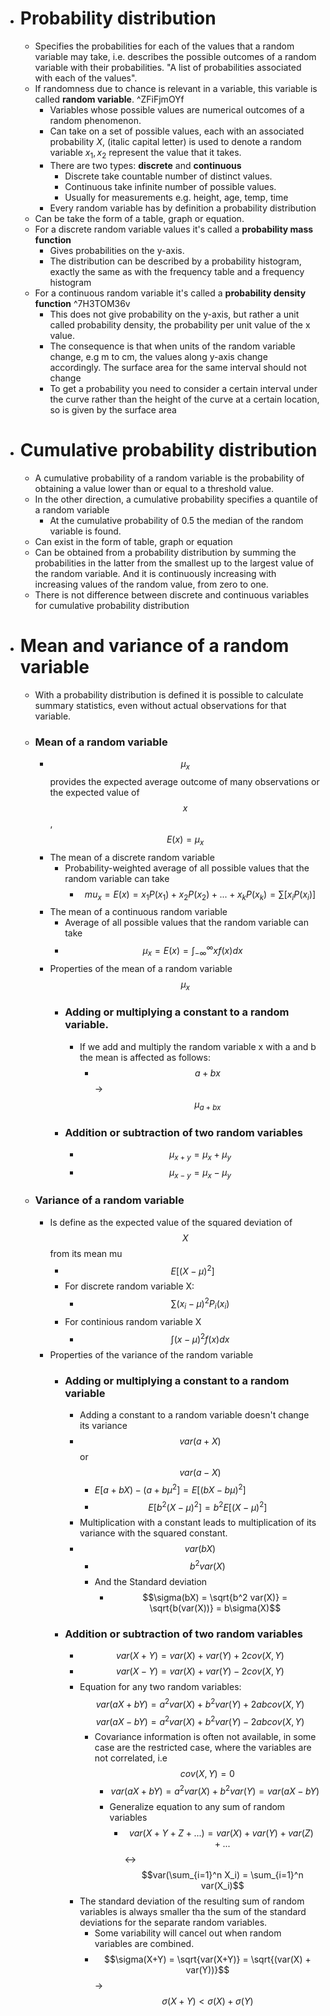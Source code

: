   * # Probability distribution
    * Specifies the probabilities for each of the values that a random variable may take, i.e. describes the possible outcomes of a random variable with their probabilities. "A list of probabilities associated with each of the values".
    * If randomness due to chance is relevant in a variable, this variable is called **random variable**. ^ZFiFjmOYf
      * Variables whose possible values are numerical outcomes of a random phenomenon.
      * Can take on a set of possible values, each with an associated probability $X$, (italic capital letter) is used to denote a random variable $x_1, x_2$ represent the value that it takes.
      * There are two types: **discrete** and **continuous**
	      * Discrete take countable number of distinct values.
	      * Continuous take infinite number of possible values.
	      * Usually for measurements e.g. height, age, temp, time
      * Every random variable has by definition a probability distribution
    * Can be take the form of a table, graph or equation.
    * For a discrete random variable values it's called a **probability mass function**
      * Gives probabilities on the y-axis.
      * The distribution can be described by a probability histogram, exactly the same as with the frequency table and a frequency histogram
    * For a continuous random variable it's called a **probability density function**  ^7H3TOM36v
      *  This does not give probability on the y-axis, but rather a unit called probability density, the probability per unit value of the x value.
        * The consequence is that when units of the random variable change, e.g m to cm, the values along y-axis change accordingly. The surface area for the same interval should not change
      * To get a probability you need to consider a certain interval under the curve rather than the height of the curve at a certain location, so is given by the surface area
  * # Cumulative probability distribution
    * A cumulative probability of a random variable is the probability of obtaining a value lower than or equal to a threshold value.
    * In the other direction, a cumulative probability specifies a quantile of a random variable
      * At the cumulative probability of 0.5 the median of the random variable is found.
    * Can exist in the form of table, graph or equation
    * Can be obtained from a probability distribution by summing the probabilities in the latter from the smallest up to the largest value of the random variable. And it is continuously increasing with increasing values of the random value, from zero to one.
    * There is not difference between discrete and continuous variables for cumulative probability distribution
  * # Mean and variance of a random variable
    * With a probability distribution is defined it is possible to calculate summary statistics, even without actual observations for that variable.
    * ### Mean of a random variable
      * $$\mu_x$$ provides the expected average outcome of many observations or the expected value of $$x$$, $$E(x) = \mu_x $$
      * The mean of a discrete random variable
        * Probability-weighted average of all possible values that the random variable can take
          * $$mu_x = E(x) = x_1 P(x_1) + x_2 P(x_2)+...+x_kP(x_k) = \sum [x_i P(x_i)]$$
      * The mean of a continuous random variable
        * Average of all possible values that the random variable can take
        * $$\mu_x = E(x) = \int_{-\infty}^{\infty} x f(x) dx$$
      * Properties of the mean of a random variable $$\mu_x$$
        * ### Adding or multiplying a constant to a random variable.
          * If we add and multiply the random variable x with a and b the mean is affected as follows:
            * $$a + bx $$ -> $$\mu_{a+bx}$$
        * ### Addition or subtraction of two random variables
          * $$\mu_{x+y} = \mu_x + \mu_y$$
          * $$\mu_{x-y} = \mu_x - \mu_y$$
    * ### Variance of a random variable
      * Is define as the expected value of the squared deviation of $$X$$ from its mean mu
        * $$E[(X - \mu)^2]$$
        * For discrete random variable X:
          * $$\sum (x_i - \mu)^2 P_i (x_i)$$
        * For continious random variable X
          * $$\int (x - \mu)^2 f(x) dx$$
      * Properties of the variance of the random variable
        * ### Adding or multiplying a constant to a random variable
          * Adding a constant to a random variable doesn't change its variance
          * $$var(a+X)$$ or $$var(a-X)$$
            * $E[a+bX)- (a+b\mu^2] = E[(bX - b\mu)^2]$
            * $$E[b^2(X-\mu)^2] = b^2 E[(X - \mu)^2]$$
          * Multiplication with a constant leads to multiplication of its variance with the squared constant.
          * $$var(bX)$$
            * $$b^2 var(X)$$
            * And the Standard deviation
              * $$\sigma(bX) = \sqrt{b^2 var(X)} = \sqrt{b(var(X))} = b\sigma(X)$$
        * ### Addition or subtraction of two random variables
          * $$var(X + Y)  = var(X) + var(Y) + 2cov(X,Y)$$
          * $$var(X-Y) = var(X) + var(Y) - 2cov(X,Y)$$
          * Equation for any two random variables: $$var(aX + bY)  = a^2 var(X) + b^2var(Y) + 2abcov(X,Y)$$$$var(aX-bY) = a^2var(X) + b^2var(Y) - 2abcov(X,Y)$$
            * Covariance information is often not available, in some case are the restricted case, where the variables are not correlated, i.e $$cov(X,Y) = 0$$
              * $$var(aX+bY) = a^2var(X) + b^2var(Y) = var(aX-bY)$$
              * Generalize equation to any sum of random variables
                * $$var (X+Y+Z+...)  = var(X)+var(Y)+var(Z)+...$$ <-> $$var(\sum_{i=1}^n X_i) = \sum_{i=1}^n var(X_i)$$
          * The standard deviation of the resulting sum of random variables is always smaller tha the sum of the standard deviations for the separate random variables.
            * Some variability will cancel out when random variables are combined.
            * $$\sigma(X+Y) = \sqrt{var(X+Y)} = \sqrt{(var(X) + var(Y))}$$ -> $$\sigma(X+Y) < \sigma(X) + \sigma(Y) $$